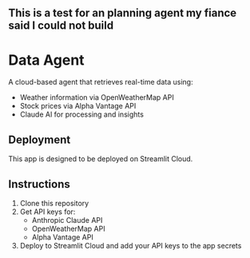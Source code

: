 ## This is a test for an planning agent my fiance said I could not build

# Data Agent

A cloud-based agent that retrieves real-time data using:
- Weather information via OpenWeatherMap API
- Stock prices via Alpha Vantage API
- Claude AI for processing and insights

## Deployment
This app is designed to be deployed on Streamlit Cloud.

## Instructions
1. Clone this repository
2. Get API keys for:
   - Anthropic Claude API
   - OpenWeatherMap API
   - Alpha Vantage API
3. Deploy to Streamlit Cloud and add your API keys to the app secrets
